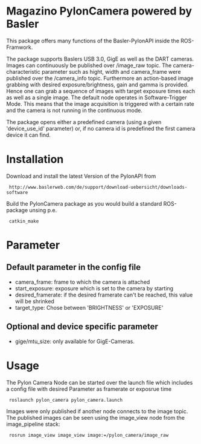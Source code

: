 Magazino PylonCamera powered by Basler
=======



This package offers many functions of the Basler-PylonAPI inside the ROS-Framwork.

The package supports Baslers USB 3.0, GigE as well as the DART cameras.
Images can continuously be published over /image_raw topic. The camera-characteristic parameter such as hight, width and camera_frame were published over the /camera_info topic.
Furthermore an action-based image grabbing with desired exposure/brightness, gain and gamma is provided.
Hence one can grab a sequence of images with target exposure times each as well as a single image.
The default node operates in Software-Trigger Mode.
This means that the image acquisition is triggered with a certain rate and the camera is not running in the continuous mode.

The package opens either a predefined camera (using a given 'device_use_id' parameter) or, if no camera id is predefined the first camera device it can find.

# Installation
Download and install the latest Version of the PylonAPI from

     http://www.baslerweb.com/de/support/download-uebersicht/downloads-software

Build the PylonCamera package as you would build a standard ROS-package unsing p.e.

     catkin_make

# Parameter

Default parameter in the config file
---

 - camera_frame: frame to which the camera is attached
 - start_exposure: exposure which is set to the camera by starting
 - desired_framerate: if the desired framerate can't be reached, this value will be shrinked
 - target_type: Chose between 'BRIGHTNESS' or 'EXPOSURE'

Optional and device specific parameter
---

 - gige/mtu_size: only available for GigE-Cameras.


# Usage

The Pylon Camera Node can be started over the launch file which includes a config file with desired Parameter as framerate or exposrue time

     roslaunch pylon_camera pylon_camera.launch

Images were only published if another node connects to the image topic. The published images can be seen using the image_view node from the image_pipeline stack:

     rosrun image_view image_view image:=/pylon_camera/image_raw